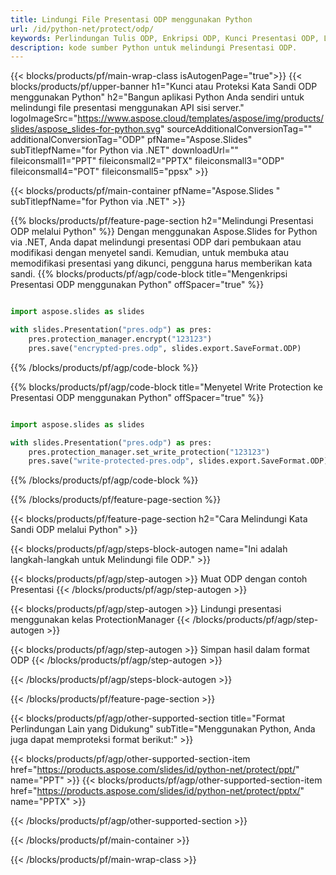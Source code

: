 ```yaml
---
title: Lindungi File Presentasi ODP menggunakan Python
url: /id/python-net/protect/odp/
keywords: Perlindungan Tulis ODP, Enkripsi ODP, Kunci Presentasi ODP, Lindungi ODP
description: kode sumber Python untuk melindungi Presentasi ODP.
---
```


{{< blocks/products/pf/main-wrap-class isAutogenPage="true">}}
{{< blocks/products/pf/upper-banner h1="Kunci atau Proteksi Kata Sandi ODP menggunakan Python" h2="Bangun aplikasi Python Anda sendiri untuk melindungi file presentasi menggunakan API sisi server." logoImageSrc="https://www.aspose.cloud/templates/aspose/img/products/slides/aspose_slides-for-python.svg" sourceAdditionalConversionTag="" additionalConversionTag="ODP" pfName="Aspose.Slides" subTitlepfName="for Python via .NET" downloadUrl="" fileiconsmall1="PPT" fileiconsmall2="PPTX" fileiconsmall3="ODP" fileiconsmall4="POT" fileiconsmall5="ppsx" >}}

{{< blocks/products/pf/main-container pfName="Aspose.Slides " subTitlepfName="for Python via .NET" >}}

{{% blocks/products/pf/feature-page-section  h2="Melindungi Presentasi ODP melalui Python" %}}
Dengan menggunakan Aspose.Slides for Python via .NET, Anda dapat melindungi presentasi ODP dari pembukaan atau modifikasi dengan menyetel sandi. Kemudian, untuk membuka atau memodifikasi presentasi yang dikunci, pengguna harus memberikan kata sandi.
{{% blocks/products/pf/agp/code-block title="Mengenkripsi Presentasi ODP menggunakan Python" offSpacer="true" %}}

```py

import aspose.slides as slides

with slides.Presentation("pres.odp") as pres:
    pres.protection_manager.encrypt("123123")
    pres.save("encrypted-pres.odp", slides.export.SaveFormat.ODP)
```

{{% /blocks/products/pf/agp/code-block %}}

{{% blocks/products/pf/agp/code-block title="Menyetel Write Protection ke Presentasi ODP menggunakan Python" offSpacer="true" %}}

```py

import aspose.slides as slides

with slides.Presentation("pres.odp") as pres:
    pres.protection_manager.set_write_protection("123123")
    pres.save("write-protected-pres.odp", slides.export.SaveFormat.ODP)
```

{{% /blocks/products/pf/agp/code-block %}}

{{% /blocks/products/pf/feature-page-section %}}

{{< blocks/products/pf/feature-page-section  h2="Cara Melindungi Kata Sandi ODP melalui Python" >}}

{{< blocks/products/pf/agp/steps-block-autogen name="Ini adalah langkah-langkah untuk Melindungi file ODP." >}}

{{< blocks/products/pf/agp/step-autogen >}}
Muat ODP dengan contoh Presentasi
{{< /blocks/products/pf/agp/step-autogen >}}

{{< blocks/products/pf/agp/step-autogen >}}
Lindungi presentasi menggunakan kelas ProtectionManager
{{< /blocks/products/pf/agp/step-autogen >}}

{{< blocks/products/pf/agp/step-autogen >}}
Simpan hasil dalam format ODP
{{< /blocks/products/pf/agp/step-autogen >}}

{{< /blocks/products/pf/agp/steps-block-autogen >}}

{{< /blocks/products/pf/feature-page-section >}}

{{< blocks/products/pf/agp/other-supported-section title="Format Perlindungan Lain yang Didukung" subTitle="Menggunakan Python, Anda juga dapat memproteksi format berikut:" >}}

{{< blocks/products/pf/agp/other-supported-section-item href="https://products.aspose.com/slides/id/python-net/protect/ppt/" name="PPT" >}}
{{< blocks/products/pf/agp/other-supported-section-item href="https://products.aspose.com/slides/id/python-net/protect/pptx/" name="PPTX" >}}


{{< /blocks/products/pf/agp/other-supported-section >}}

{{< /blocks/products/pf/main-container >}}
    
{{< /blocks/products/pf/main-wrap-class >}}